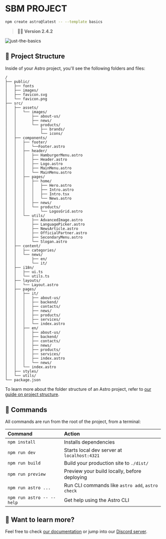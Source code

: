 # SBM PROJECT

```sh
npm create astro@latest -- --template basics
```

> 🧑‍🚀 **Version 2.4.2**

![just-the-basics](https://github.com/withastro/astro/assets/2244813/a0a5533c-a856-4198-8470-2d67b1d7c554)

## 🚀 Project Structure

Inside of your Astro project, you'll see the following folders and files:

```text
/
├── public/
│   ├── fonts
│   ├── images/
│   ├── favicon.svg
│   └── favicon.png
├── src/
│   ├── assets/
│   │   └── images/
│   │       ├── about-us/
│   │       ├── news/
│   │       └── products/
│   │           ├── brands/
│   │           └── icons/
│   ├── components/
│   │   ├── footer/
│   │   │   └──Footer.astro
│   │   ├── header/
│   │   │   ├── HamburgerMenu.astro
│   │   │   ├── Header.astro
│   │   │   ├── Logo.astro
│   │   │   ├── MainMenu.astro
│   │   │   └── MainMenu.astro
│   │   ├── pages/
│   │   │   ├── home/
│   │   │   │   ├── Hero.astro
│   │   │   │   ├── Intro.astro
│   │   │   │   ├── Intro.tsx
│   │   │   │   └── News.astro
│   │   │   ├── news/
│   │   │   └── products/
│   │   │       └── LogosGrid.astro
│   │   └── utils/
│   │       ├── AdvancedImage.astro
│   │       ├── LanguagePicker.astro
│   │       ├── NewsArticle.astro
│   │       ├── OfficialPartner.astro
│   │       ├── SecondaryMenu.astro
│   │       └── Slogan.astro
│   ├── content/
│   │   ├── categories/
│   │   └── news/
│   │       ├── en/
│   │       └── it/
│   ├── i18n/
│   │   ├── ui.ts
│   │   └── utils.ts
│   ├── layouts/
│   │   └── Layout.astro
│   ├── pages/
│   │   ├── it/
│   │   │   ├── about-us/
│   │   │   ├── backend/
│   │   │   ├── contacts/
│   │   │   ├── news/
│   │   │   ├── products/
│   │   │   ├── services/
│   │   │   └── index.astro
│   │   ├── en/
│   │   │   ├── about-us/
│   │   │   ├── backend/
│   │   │   ├── contacts/
│   │   │   ├── news/
│   │   │   ├── products/
│   │   │   ├── services/
│   │   │   ├── index.astro
│   │   │   └── news/
│   │   └── index.astro
│   ├── styles/
│   └── utils/
└── package.json
```

To learn more about the folder structure of an Astro project, refer to [our guide on project structure](https://docs.astro.build/en/basics/project-structure/).

## 🧞 Commands

All commands are run from the root of the project, from a terminal:

| Command                   | Action                                           |
| :------------------------ | :----------------------------------------------- |
| `npm install`             | Installs dependencies                            |
| `npm run dev`             | Starts local dev server at `localhost:4321`      |
| `npm run build`           | Build your production site to `./dist/`          |
| `npm run preview`         | Preview your build locally, before deploying     |
| `npm run astro ...`       | Run CLI commands like `astro add`, `astro check` |
| `npm run astro -- --help` | Get help using the Astro CLI                     |

## 👀 Want to learn more?

Feel free to check [our documentation](https://docs.astro.build) or jump into our [Discord server](https://astro.build/chat).
